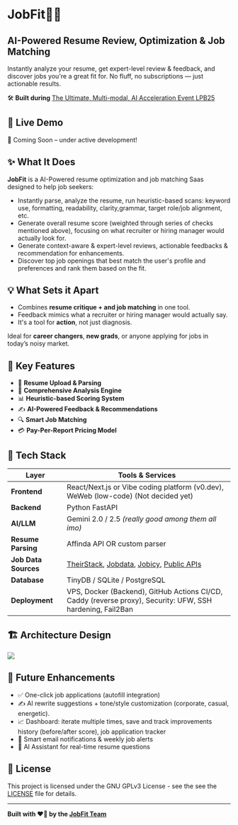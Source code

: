 # JobFit🧠📄

## AI-Powered Resume Review, Optimization & Job Matching 

Instantly analyze your resume, get expert-level review & feedback, and discover jobs you're a great fit for. No fluff, no subscriptions — just actionable results.

🛠️ **Built during**
[The Ultimate, Multi-modal, AI Acceleration Event LPB25](https://www.kxsb.org/lpb25)


## 🚀 Live Demo

🧪 Coming Soon – under active development!


## ✨ What It Does

**JobFit** is a AI-Powered resume optimization and job matching Saas designed to help job seekers:

- Instantly parse, analyze the resume, run heuristic-based scans: keyword use, formatting, readability, clarity,grammar, target role/job alignment, etc.
- Generate overall resume score (weighted through series of checks mentioned above), focusing on what recruiter or hiring manager would actually look for.
- Generate context-aware & expert-level reviews, actionable feedbacks & recommendation for enhancements.
- Discover top job openings that best match the user's profile and preferences and rank them based on the fit.


## 💡 What Sets it Apart
- Combines **resume critique + and job matching** in one tool.
- Feedback mimics what a recruiter or hiring manager would actually say.
- It's a tool for **action**, not just diagnosis.

Ideal for **career changers**, **new grads**, or anyone applying for jobs in today’s noisy market.


## 🎯 Key Features

- 📄 **Resume Upload & Parsing** 
- 🧠 **Comprehensive Analysis Engine** 
- 📊 **Heuristic-based Scoring System** 
- ✍️ **AI-Powered Feedback & Recommendations** 
- 🔍 **Smart Job Matching** 
- 💳 **Pay-Per-Report Pricing Model** 


## 🧰 Tech Stack

| Layer         | Tools & Services |
|---------------|------------------|
| **Frontend**  | React/Next.js or Vibe coding platform (v0.dev), WeWeb (low-code) (Not decided yet)|
| **Backend**   | Python FastAPI |
| **AI/LLM**    | Gemini 2.0 / 2.5 *(really good among them all imo)* |
| **Resume Parsing** | Affinda API OR custom parser |
| **Job Data Sources** | [TheirStack](https://theirstack.com/en), [Jobdata](https://jobdataapi.com/), [Jobicy](https://jobicy.com/), [Public APIs](https://publicapis.dev/category/jobs) |
| **Database**  | TinyDB / SQLite / PostgreSQL |
| **Deployment**| VPS, Docker (Backend), GitHub Actions CI/CD, Caddy (reverse proxy), Security: UFW, SSH hardening, Fail2Ban |


## 🏗️ Architecture Design

![](https://github.com/xdevfaheem/JobFit/blob/main/assets/initial_architecture.png)

## 🔭 Future Enhancements
- ✅ One-click job applications (autofill integration)
- ✍️ AI rewrite suggestions + tone/style customization (corporate, casual, energetic).
- 📈 Dashboard: iterate multiple times, save and track improvements history (before/after score), job application tracker
- 📧 Smart email notifications & weekly job alerts
- 💬 AI Assistant for real-time resume questions


## 📄 License

This project is licensed under the GNU GPLv3 License - see the see the [LICENSE](LICENSE) file for details.


---

**Built with ❤️‍🔥 by the [JobFit Team](https://discord.com/channels/1242483589690425405/1357744395817980106)**
